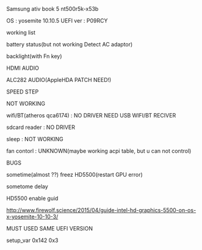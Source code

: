 Samsung ativ book 5 nt500r5k-x53b

OS : yosemite 10.10.5
UEFI ver : P09RCY



working list

battery status(but not working Detect AC adaptor)

backlight(with Fn key)

HDMI AUDIO

ALC282 AUDIO(AppleHDA PATCH NEED!)

SPEED STEP


NOT WORKING

wifi/BT(atheros qca6174) : NO DRIVER NEED USB WIFI/BT RECIVER

sdcard reader : NO DRIVER

sleep : NOT WORKING

fan contorl : UNKNOWN(maybe working acpi table, but u can not control)

BUGS

sometime(almost ??) freez HD5500(restart GPU error)

sometome delay


HD5500 enable guid

http://www.firewolf.science/2015/04/guide-intel-hd-graphics-5500-on-os-x-yosemite-10-10-3/

MUST USED SAME UEFI VERSION

setup_var 0x142 0x3
